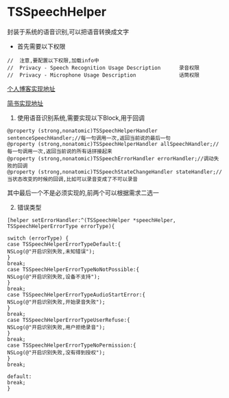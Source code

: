 # TSSpeechHelper
封装于系统的语音识别,可以把语音转换成文字

- 首先需要以下权限

```
//  注意,要配置以下权限,加载info中
//  Privacy - Speech Recognition Usage Description      录音权限
//  Privacy - Microphone Usage Description              话筒权限
```

[个人博客实现地址](http://www.dylancc.com/index.php/archives/124/)

[简书实现地址](http://www.jianshu.com/p/ef07c63e7663)

1. 使用语音识别系统,需要实现以下Block,用于回调

```
@property (strong,nonatomic)TSSpeechHelperHandler sentenceSpeechHandler;//每一句调用一次,返回当前说的最后一句
@property (strong,nonatomic)TSSpeechHelperHandler allSpeechHandler;//每一句调用一次,返回当前说的所有话拼接起来
@property (strong,nonatomic)TSSpeechErrorHandler errorHandler;//调动失败的回调
@property (strong,nonatomic)TSSpeechStateChangeHandler stateHandler;//当状态改变的时候的回调,比如可以录音变成了不可以录音
```

其中最后一个不是必须实现的,前两个可以根据需求二选一

2. 错误类型

```
[helper setErrorHandler:^(TSSpeechHelper *speechHelper, TSSpeechHelperErrorType errorType){

switch (errorType) {
case TSSpeechHelperErrorTypeDefault:{
NSLog(@"开启识别失败,未知错误");
}
break;
case TSSpeechHelperErrorTypeNoNotPossible:{
NSLog(@"开启识别失败,设备不支持");
}
break;
case TSSpeechHelperErrorTypeAudioStartError:{
NSLog(@"开启识别失败,开始录音失败");
}
break;
case TSSpeechHelperErrorTypeUserRefuse:{
NSLog(@"开启识别失败,用户拒绝录音");
}
break;
case TSSpeechHelperErrorTypeNoPermission:{
NSLog(@"开启识别失败,没有得到授权");
}
break;

default:
break;
}
```




